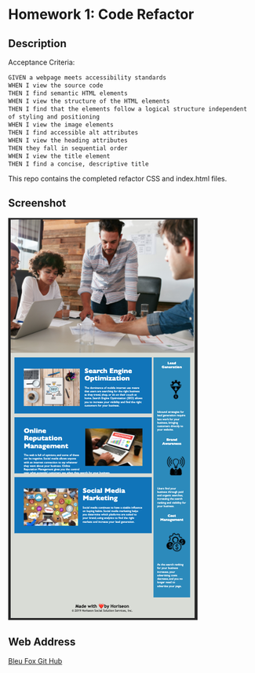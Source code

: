 # Homework 1: Code Refactor

## Description

Acceptance Criteria:
````
GIVEN a webpage meets accessibility standards
WHEN I view the source code
THEN I find semantic HTML elements
WHEN I view the structure of the HTML elements
THEN I find that the elements follow a logical structure independent of styling and positioning
WHEN I view the image elements
THEN I find accessible alt attributes
WHEN I view the heading attributes
THEN they fall in sequential order
WHEN I view the title element
THEN I find a concise, descriptive title
````
This repo contains the completed refactor CSS and index.html files.

## Screenshot
 ![Screenshot](Assets/images/Screenshot.png)

## Web Address
[Bleu Fox Git Hub](https://bleufox.github.io/BleuFoxRefactorHW1/)